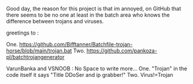 Good day, the reason for this project is that im annoyed,
on GitHub that there seems to be no one at least in the batch area 
who knows the difference between trojans and viruses.

greetings to :

One.    https://github.com/Bifftanner/Batchfile-trojan-horse/blob/main/trojan.bat
Two.    https://github.com/pankoza-pl/batchtrojangenerator

VarunBanka and VSNOOB : No Space to write more...
One.   "Trojan" in the code itself it says "Title DDoSer and ip grabber!"
Two.    Virus!=Trojan
